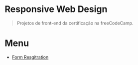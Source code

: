# Responsive Web Design
> Projetos de front-end da certificação na freeCodeCamp.

# Menu
- [Form Resgitration](https://threedp.github.io/freeCodeCamp-responsive-web-design/form-registration)